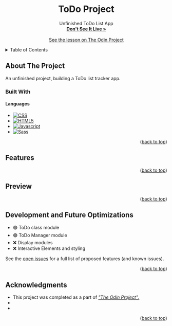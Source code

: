 <a name="readme-top"></a>
<br />
<h1 align="center">ToDo Project</h1>

  <p align="center">
    Unfinished ToDo List App
    <br />
    <a href="https://larrys-code.github.io/repo_name/"><strong>Don't See It Live »</strong></a>
    <br />
    <br />
    <a href="https://www.theodinproject.com/lessons/node-path-javascript-todo-list">See the lesson on The Odin Project</a>
  </p>
</div>



<!-- TABLE OF CONTENTS -->
<details>
  <summary>Table of Contents</summary>
  <ol>
    <li>
      <a href="#about-the-project">About The Project</a>
      <ul>
        <li><a href="#built-with">Built With</a></li>
      </ul>
    </li>
    <li><a href="#features">Features</a></li>
    <li><a href="#preview">Preview</a></li>
    <li><a href="#development-and-future-optimizations">Development and Future Optimizations</a></li>
    <li><a href="#acknowledgments">Acknowledgments</a></li>
  </ol>
</details>



<!-- ABOUT THE PROJECT -->
## About The Project

<!-- [![Product Name Screen Shot][product-screenshot]](https://larrys-code.github.io/repo_name/) -->

An unfinished project, building a ToDo list tracker app.

### Built With

#### Languages
* [![CSS][CSS-logo]][CSS-url]
* [![HTML5][HTML5-logo]][HTML5-url]
* [![Javascript][Javascript-logo]][Javascript-url]
* [![Sass][Sass-logo]][Sass-url]

<p align="right">(<a href="#readme-top">back to top</a>)</p>

<!-- FEATURES -->
## Features

<p align="right">(<a href="#readme-top">back to top</a>)</p>

## Preview

<!-- | Desktop        |
| :-------------: |
| <img src='./design/desktop-preview.png' alt='desktop preview'>    |

| Tablet | Mobile |
| :-----: | :-----: |
| <img src='./design/tablet-preview.png' width='580px' alt='tablet preview'> | <img src='./design/mobile-preview.png' alt='mobile preview'> | -->

<p align="right">(<a href="#readme-top">back to top</a>)</p>

<!-- OPTIMIZATIONS -->
## Development and Future Optimizations

- :green_circle: ToDo class module
- :green_circle: ToDo Manager module
- :x: Display modules
- :x: Interactive Elements and styling

See the [open issues](https://github.com/Larrys-code/repo_name/issues) for a full list of proposed features (and known issues).

<p align="right">(<a href="#readme-top">back to top</a>)</p>

<!-- ACKNOWLEDGMENTS -->
## Acknowledgments

* This project was completed as a part of [*"The Odin Project"*.](odin-url)
* []()
* []()

<p align="right">(<a href="#readme-top">back to top</a>)</p>



<!-- MARKDOWN LINKS & IMAGES -->
<!-- https://www.markdownguide.org/basic-syntax/#reference-style-links -->
[product-screenshot]: images/screenshot.png
[odin-url]: https://www.theodinproject.com/lessons/node-path-javascript-todo-list

[CSS-logo]: https://img.shields.io/badge/CSS%20-%231572B6.svg?style=for-the-badge&logo=css3&logoColor=white
[CSS-url]: https://www.w3.org/Style/CSS/#specs

[HTML5-logo]: https://img.shields.io/badge/HTML5%20-%23E34F26.svg?style=for-the-badge&logo=html5&logoColor=white
[HTML5-url]: https://html.spec.whatwg.org/

[Javascript-logo]: https://img.shields.io/static/v1?style=for-the-badge&message=JavaScript&color=222222&logo=JavaScript&logoColor=F7DF1E&label=
[Javascript-url]: https://www.ecma-international.org/publications-and-standards/standards/ecma-262/

[Sass-logo]: https://img.shields.io/badge/sass-CC6699?style=for-the-badge&logo=sass&logoColor=white
[Sass-url]: https://sass-lang.com/
